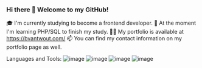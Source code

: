 ### Hi there 👋 Welcome to my GitHub!

🎓 I'm currently studying to become a frontend developer.
🌱 At the moment I'm learning PHP/SQL to finish my study.
👨‍💻 My portfolio is available at https://bvantwout.com/
📫 You can find my contact information on my portfolio page as well.

Languages and Tools:
![image](https://user-images.githubusercontent.com/102243063/199192129-7a0c10f6-456c-4c6f-8f8a-a8f9f22a1b66.png)
![image](https://user-images.githubusercontent.com/102243063/199192170-1ce72b92-f736-462b-a2ca-4079484d8551.png)
![image](https://user-images.githubusercontent.com/102243063/199192183-d6bcbef4-e557-4c4b-9b1d-7fff27559c70.png)
![image](https://user-images.githubusercontent.com/102243063/199192192-852300ed-9dca-4c8a-9137-c6154b2b5a05.png)
